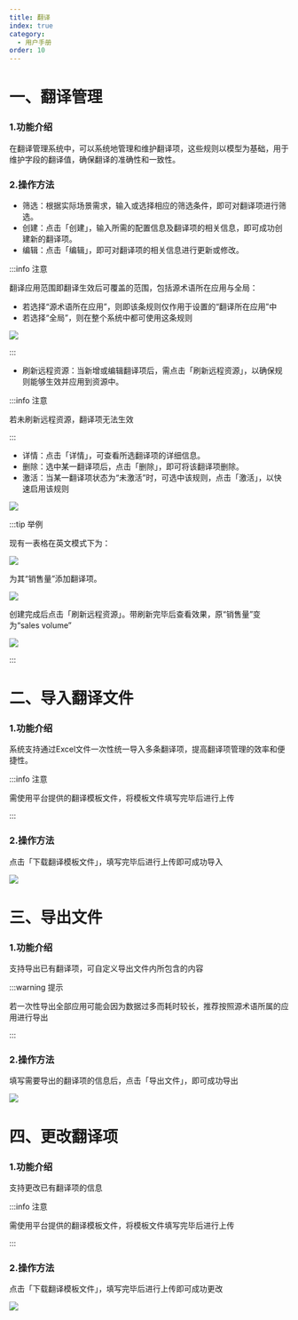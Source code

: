```yaml
---
title: 翻译
index: true
category:
  - 用户手册
order: 10
---
```

# 一、翻译管理
### 1.功能介绍
在翻译管理系统中，可以系统地管理和维护翻译项，这些规则以模型为基础，用于维护字段的翻译值，确保翻译的准确性和一致性。

### 2.操作方法
+ 筛选：根据实际场景需求，输入或选择相应的筛选条件，即可对翻译项进行筛选。
+ 创建：点击「创建」，输入所需的配置信息及翻译项的相关信息，即可成功创建新的翻译项。
+ 编辑：点击「编辑」，即可对翻译项的相关信息进行更新或修改。

:::info 注意

翻译应用范围即翻译生效后可覆盖的范围，包括源术语所在应用与全局：

+ 若选择“源术语所在应用”，则即该条规则仅作用于设置的“翻译所在应用”中
+ 若选择“全局”，则在整个系统中都可使用这条规则

![](https://oinone-jar.oss-cn-zhangjiakou.aliyuncs.com/welcome-document/standard%20module/translate/gl1.png)

:::

+ 刷新远程资源：当新增或编辑翻译项后，需点击「刷新远程资源」，以确保规则能够生效并应用到资源中。

:::info 注意

若未刷新远程资源，翻译项无法生效

:::

+ 详情：点击「详情」，可查看所选翻译项的详细信息。
+ 删除：选中某一翻译项后，点击「删除」，即可将该翻译项删除。
+ 激活：当某一翻译项状态为“未激活”时，可选中该规则，点击「激活」，以快速启用该规则

![](https://oinone-jar.oss-cn-zhangjiakou.aliyuncs.com/welcome-document/standard%20module/translate/gl2.png)

:::tip 举例

现有一表格在英文模式下为：

![](https://oinone-jar.oss-cn-zhangjiakou.aliyuncs.com/welcome-document/standard%20module/translate/gl3.png)

为其“销售量”添加翻译项。

![](https://oinone-jar.oss-cn-zhangjiakou.aliyuncs.com/welcome-document/standard%20module/translate/gl4.gif)

创建完成后点击「刷新远程资源」。带刷新完毕后查看效果，原“销售量”变为“sales volume”

![](https://oinone-jar.oss-cn-zhangjiakou.aliyuncs.com/welcome-document/standard%20module/translate/gl5.png)

:::

# 二、导入翻译文件
### 1.功能介绍
系统支持通过Excel文件一次性统一导入多条翻译项，提高翻译项管理的效率和便捷性。

:::info 注意

需使用平台提供的翻译模板文件，将模板文件填写完毕后进行上传

:::

### 2.操作方法
点击「下载翻译模板文件」，填写完毕后进行上传即可成功导入

![](https://oinone-jar.oss-cn-zhangjiakou.aliyuncs.com/welcome-document/standard%20module/translate/dr.png)

# 三、导出文件
### 1.功能介绍
支持导出已有翻译项，可自定义导出文件内所包含的内容

:::warning 提示

若一次性导出全部应用可能会因为数据过多而耗时较长，推荐按照源术语所属的应用进行导出

:::

### 2.操作方法
填写需要导出的翻译项的信息后，点击「导出文件」，即可成功导出

![](https://oinone-jar.oss-cn-zhangjiakou.aliyuncs.com/welcome-document/standard%20module/translate/dc.png)

# 四、更改翻译项
### 1.功能介绍
支持更改已有翻译项的信息

:::info 注意

需使用平台提供的翻译模板文件，将模板文件填写完毕后进行上传

:::

### 2.操作方法
点击「下载翻译模板文件」，填写完毕后进行上传即可成功更改

![](https://oinone-jar.oss-cn-zhangjiakou.aliyuncs.com/welcome-document/standard%20module/translate/gg.png)


